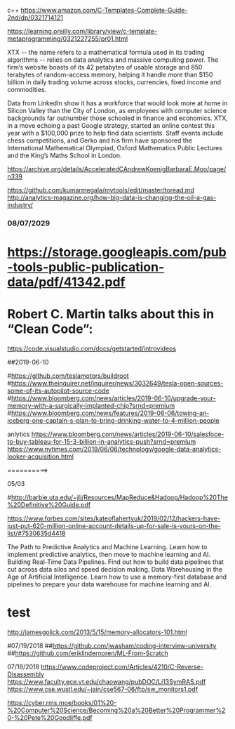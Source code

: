 
c++
https://www.amazon.com/C-Templates-Complete-Guide-2nd/dp/0321714121

https://learning.oreilly.com/library/view/c-template-metaprogramming/0321227255/pr01.html


XTX -- the name refers to a mathematical formula used in its trading algorithms -- relies on data analytics and massive computing power. The firm’s website boasts of its 42 petabytes of usable storage and 850 terabytes of random-access memory, helping it handle more than $150 billion in daily trading volume across stocks, currencies, fixed income and commodities.

Data from LinkedIn show it has a workforce that would look more at home in Silicon Valley than the City of London, as employees with computer science backgrounds far outnumber those schooled in finance and economics. XTX, in a move echoing a past Google strategy, started an online contest this year with a $100,000 prize to help find data scientists. Staff events include chess competitions, and Gerko and his firm have sponsored the International Mathematical Olympiad, Oxford Mathematics Public Lectures and the King’s Maths School in London.



https://archive.org/details/AcceleratedCAndrewKoenigBarbaraE.Moo/page/n339

https://github.com/kumarmegala/mytools/edit/master/toread.md
http://analytics-magazine.org/how-big-data-is-changing-the-oil-a-gas-industry/


### 08/07/2029


# https://storage.googleapis.com/pub-tools-public-publication-data/pdf/41342.pdf


# Robert C. Martin talks about this in “Clean Code”:

https://code.visualstudio.com/docs/getstarted/introvideos


##2019-06-10

#https://github.com/teslamotors/buildroot
#https://www.theinquirer.net/inquirer/news/3032649/tesla-open-sources-some-of-its-autopilot-source-code
#https://www.bloomberg.com/news/articles/2019-06-10/upgrade-your-memory-with-a-surgically-implanted-chip?srnd=premium
#https://www.bloomberg.com/news/features/2019-06-06/towing-an-iceberg-one-captain-s-plan-to-bring-drinking-water-to-4-million-people

anlytics 
https://www.bloomberg.com/news/articles/2019-06-10/salesfoce-to-buy-tableau-for-15-3-billion-in-analytics-push?srnd=premium
https://www.nytimes.com/2019/06/06/technology/google-data-analytics-looker-acquisition.html


==========>







05/03

#http://barbie.uta.edu/~jli/Resources/MapReduce&Hadoop/Hadoop%20The%20Definitive%20Guide.pdf



https://www.forbes.com/sites/kateoflahertyuk/2019/02/12/hackers-have-just-put-620-million-online-account-details-up-for-sale-is-yours-on-the-list/#7530635d4418



The Path to Predictive Analytics and Machine Learning. 
        Learn how to implement predictive analytics, then move to machine learning and AI.
Building Real-Time Data Pipelines.
      Find out how to build data pipelines that cut across data silos and speed decision making.
Data Warehousing in the Age of Artificial Intelligence. 
       Learn how to use a memory-first database and pipelines to prepare your data warehouse for machine learning and AI.

# test
http://jamesgolick.com/2013/5/15/memory-allocators-101.html

#07/19/2018
##https://github.com/jwasham/coding-interview-university
##https://github.com/eriklindernoren/ML-From-Scratch



07/18/2018
https://www.codeproject.com/Articles/4210/C-Reverse-Disassembly
https://www.faculty.ece.vt.edu/chaowang/pubDOC/Li13SymRAS.pdf
https://www.cse.wustl.edu/~jain/cse567-06/ftp/sw_monitors1.pdf




https://cyber.rms.moe/books/01%20-%20Computer%20Science/Becoming%20a%20Better%20Programmer%20-%20Pete%20Goodliffe.pdf
